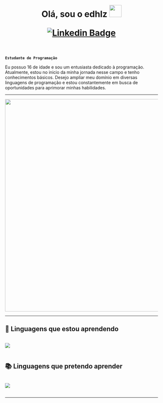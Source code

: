 <br />
<h1 align="center">
  Olá, sou o edhlz <img loading="lazy" src="https://user-images.githubusercontent.com/18350557/176309783-0785949b-9127-417c-8b55-ab5a4333674e.gif" width="40"/>
  
  [![Linkedin Badge](https://img.shields.io/badge/LinkedIn-0077B5?style=for-the-badge&logo=linkedin&logoColor=white)](https://br.linkedin.com/)
  <br />
</h1>
<br />

**`Estudante de Programação`**

Eu possuo 16 de idade e sou um entusiasta dedicado à programação. Atualmente, estou no inicio da minha jornada nesse campo e tenho conhecimentos básicos. Desejo ampliar meu domínio em diversas linguagens de programação e estou constantemente em busca de oportunidades para aprimorar minhas habilidades.

<hr/>
<img loading="lazy" src="https://media4.giphy.com/media/v1.Y2lkPTc5MGI3NjExdzh0NW5jamt3anV3MzRoMjR0MThhMnY5cjNzNmo0cTQyMGEzNjhicSZlcD12MV9pbnRlcm5hbF9naWZfYnlfaWQmY3Q9Zw/KpACNEh8jXK2Q/giphy.gif" align="center" width="700"/>

<hr/> 
<h2>📖 Linguagens que estou aprendendo </h2>
<br/>
<div>
    <img src="https://skillicons.dev/icons?i=java,kotlin,c#" /><br>
</div>
<br/>

<h2>📚 Linguagens que pretendo aprender </h2>
<br/>
<div>
    <img src="https://skillicons.dev/icons?i=python,js,rust,html,css" /><br>
</div>

<br/>
<hr/>
